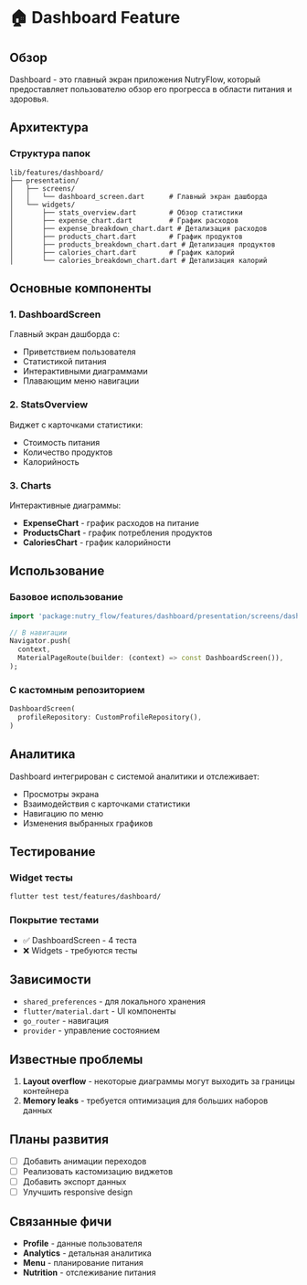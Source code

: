 # 🏠 Dashboard Feature

## Обзор

Dashboard - это главный экран приложения NutryFlow, который предоставляет пользователю обзор его прогресса в области питания и здоровья.

## Архитектура

### Структура папок
```
lib/features/dashboard/
├── presentation/
│   ├── screens/
│   │   └── dashboard_screen.dart      # Главный экран дашборда
│   └── widgets/
│       ├── stats_overview.dart        # Обзор статистики
│       ├── expense_chart.dart         # График расходов
│       ├── expense_breakdown_chart.dart # Детализация расходов
│       ├── products_chart.dart        # График продуктов
│       ├── products_breakdown_chart.dart # Детализация продуктов
│       ├── calories_chart.dart        # График калорий
│       └── calories_breakdown_chart.dart # Детализация калорий
```

## Основные компоненты

### 1. DashboardScreen
Главный экран дашборда с:
- Приветствием пользователя
- Статистикой питания
- Интерактивными диаграммами
- Плавающим меню навигации

### 2. StatsOverview
Виджет с карточками статистики:
- Стоимость питания
- Количество продуктов
- Калорийность

### 3. Charts
Интерактивные диаграммы:
- **ExpenseChart** - график расходов на питание
- **ProductsChart** - график потребления продуктов
- **CaloriesChart** - график калорийности

## Использование

### Базовое использование
```dart
import 'package:nutry_flow/features/dashboard/presentation/screens/dashboard_screen.dart';

// В навигации
Navigator.push(
  context,
  MaterialPageRoute(builder: (context) => const DashboardScreen()),
);
```

### С кастомным репозиторием
```dart
DashboardScreen(
  profileRepository: CustomProfileRepository(),
)
```

## Аналитика

Dashboard интегрирован с системой аналитики и отслеживает:
- Просмотры экрана
- Взаимодействия с карточками статистики
- Навигацию по меню
- Изменения выбранных графиков

## Тестирование

### Widget тесты
```bash
flutter test test/features/dashboard/
```

### Покрытие тестами
- ✅ DashboardScreen - 4 теста
- ❌ Widgets - требуются тесты

## Зависимости

- `shared_preferences` - для локального хранения
- `flutter/material.dart` - UI компоненты
- `go_router` - навигация
- `provider` - управление состоянием

## Известные проблемы

1. **Layout overflow** - некоторые диаграммы могут выходить за границы контейнера
2. **Memory leaks** - требуется оптимизация для больших наборов данных

## Планы развития

- [ ] Добавить анимации переходов
- [ ] Реализовать кастомизацию виджетов
- [ ] Добавить экспорт данных
- [ ] Улучшить responsive design

## Связанные фичи

- **Profile** - данные пользователя
- **Analytics** - детальная аналитика
- **Menu** - планирование питания
- **Nutrition** - отслеживание питания
